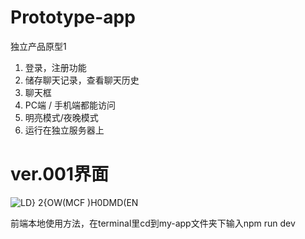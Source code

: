 ﻿# Prototype-app

独立产品原型1

1.	登录，注册功能
2.	储存聊天记录，查看聊天历史
3.	聊天框
4.	PC端 / 手机端都能访问
5.	明亮模式/夜晚模式
6.	运行在独立服务器上

# ver.001界面
![LD} 2{OW(MCF )H0DMD(EN](https://github.com/MiiKOME/Prototype-app/assets/96784715/9505d1e1-9711-4165-b245-146eb89fef49)


前端本地使用方法，在terminal里cd到my-app文件夹下输入npm run dev
